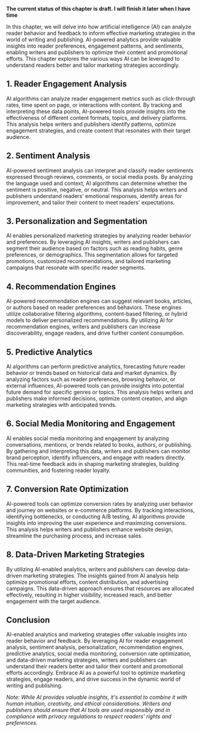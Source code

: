 **The current status of this chapter is draft. I will finish it later when I have time**

In this chapter, we will delve into how artificial intelligence (AI) can analyze reader behavior and feedback to inform effective marketing strategies in the world of writing and publishing. AI-powered analytics provide valuable insights into reader preferences, engagement patterns, and sentiments, enabling writers and publishers to optimize their content and promotional efforts. This chapter explores the various ways AI can be leveraged to understand readers better and tailor marketing strategies accordingly.

**1. Reader Engagement Analysis**
---------------------------------

AI algorithms can analyze reader engagement metrics such as click-through rates, time spent on page, or interactions with content. By tracking and interpreting these data points, AI-powered tools provide insights into the effectiveness of different content formats, topics, and delivery platforms. This analysis helps writers and publishers identify patterns, optimize engagement strategies, and create content that resonates with their target audience.

**2. Sentiment Analysis**
-------------------------

AI-powered sentiment analysis can interpret and classify reader sentiments expressed through reviews, comments, or social media posts. By analyzing the language used and context, AI algorithms can determine whether the sentiment is positive, negative, or neutral. This analysis helps writers and publishers understand readers' emotional responses, identify areas for improvement, and tailor their content to meet readers' expectations.

**3. Personalization and Segmentation**
---------------------------------------

AI enables personalized marketing strategies by analyzing reader behavior and preferences. By leveraging AI insights, writers and publishers can segment their audience based on factors such as reading habits, genre preferences, or demographics. This segmentation allows for targeted promotions, customized recommendations, and tailored marketing campaigns that resonate with specific reader segments.

**4. Recommendation Engines**
-----------------------------

AI-powered recommendation engines can suggest relevant books, articles, or authors based on reader preferences and behaviors. These engines utilize collaborative filtering algorithms, content-based filtering, or hybrid models to deliver personalized recommendations. By utilizing AI for recommendation engines, writers and publishers can increase discoverability, engage readers, and drive further content consumption.

**5. Predictive Analytics**
---------------------------

AI algorithms can perform predictive analytics, forecasting future reader behavior or trends based on historical data and market dynamics. By analyzing factors such as reader preferences, browsing behavior, or external influences, AI-powered tools can provide insights into potential future demand for specific genres or topics. This analysis helps writers and publishers make informed decisions, optimize content creation, and align marketing strategies with anticipated trends.

**6. Social Media Monitoring and Engagement**
---------------------------------------------

AI enables social media monitoring and engagement by analyzing conversations, mentions, or trends related to books, authors, or publishing. By gathering and interpreting this data, writers and publishers can monitor brand perception, identify influencers, and engage with readers directly. This real-time feedback aids in shaping marketing strategies, building communities, and fostering reader loyalty.

**7. Conversion Rate Optimization**
-----------------------------------

AI-powered tools can optimize conversion rates by analyzing user behavior and journey on websites or e-commerce platforms. By tracking interactions, identifying bottlenecks, or conducting A/B testing, AI algorithms provide insights into improving the user experience and maximizing conversions. This analysis helps writers and publishers enhance website design, streamline the purchasing process, and increase sales.

**8. Data-Driven Marketing Strategies**
---------------------------------------

By utilizing AI-enabled analytics, writers and publishers can develop data-driven marketing strategies. The insights gained from AI analysis help optimize promotional efforts, content distribution, and advertising campaigns. This data-driven approach ensures that resources are allocated effectively, resulting in higher visibility, increased reach, and better engagement with the target audience.

**Conclusion**
--------------

AI-enabled analytics and marketing strategies offer valuable insights into reader behavior and feedback. By leveraging AI for reader engagement analysis, sentiment analysis, personalization, recommendation engines, predictive analytics, social media monitoring, conversion rate optimization, and data-driven marketing strategies, writers and publishers can understand their readers better and tailor their content and promotional efforts accordingly. Embrace AI as a powerful tool to optimize marketing strategies, engage readers, and drive success in the dynamic world of writing and publishing.

*Note: While AI provides valuable insights, it's essential to combine it with human intuition, creativity, and ethical considerations. Writers and publishers should ensure that AI tools are used responsibly and in compliance with privacy regulations to respect readers' rights and preferences.*
